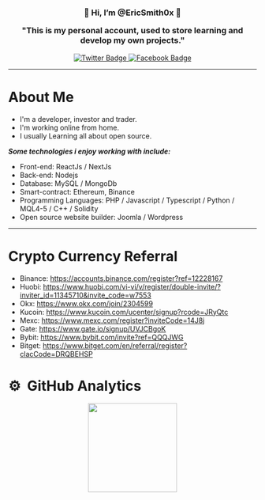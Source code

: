 <h3 align="center">👋   Hi, I’m @EricSmith0x   👋 </br> <p>"This is my personal account, used to store learning and develop my own projects."</p></h3>


<div id="badges" align="center">
  <a href="https://twitter.com/ericsmith0x">
    <img src="https://img.shields.io/badge/Twitter-1d9bf0?style=for-the-badge&logo=twitter&logoColor=white" alt="Twitter Badge"/>
  </a>
  
  <a href="https://facebook.com/ericsmith0x">
    <img src="https://img.shields.io/badge/Facebook-1877F2?style=for-the-badge&logo=facebook&logoColor=white" alt="Facebook Badge"/>
  </a>


</div>

---
# About Me
- I'm a developer, investor and trader.
- I'm working online from home.
- I usually Learning all about open source.


***Some technologies i enjoy working with include:***
 - Front-end: ReactJs / NextJs
 - Back-end: Nodejs 
 - Database: MySQL / MongoDb 
 - Smart-contract: Ethereum, Binance
 - Programming Languages: PHP / Javascript / Typescript / Python / MQL4-5 / C++ / Solidity
 - Open source website builder: Joomla / Wordpress
---

<!---
DevTranAnhKhoa/DevTranAnhKhoa is a ✨ special ✨ repository because its `README.md` (this file) appears on your GitHub profile.
You can click the Preview link to take a look at your changes.
--->

# Crypto Currency Referral

- Binance: https://accounts.binance.com/register?ref=12228167
- Huobi: https://www.huobi.com/vi-vi/v/register/double-invite/?inviter_id=11345710&invite_code=w7553
- Okx: https://www.okx.com/join/2304599
- Kucoin: https://www.kucoin.com/ucenter/signup?rcode=JRyQtc
- Mexc: https://www.mexc.com/register?inviteCode=14J8j
- Gate: https://www.gate.io/signup/UVJCBgoK
- Bybit: https://www.bybit.com/invite?ref=QQQJWG
- Bitget: https://www.bitget.com/en/referral/register?clacCode=DRQBEHSP



# ⚙️ &nbsp;GitHub Analytics

<p align="center">
<a href="https://github.com/ericsmith0x">
  <img height="180em" src="https://github-readme-stats-eight-theta.vercel.app/api?username=ericsmith0x&show_icons=true&theme=default&include_all_commits=true&count_private=true"/>
</a>
</p> 
